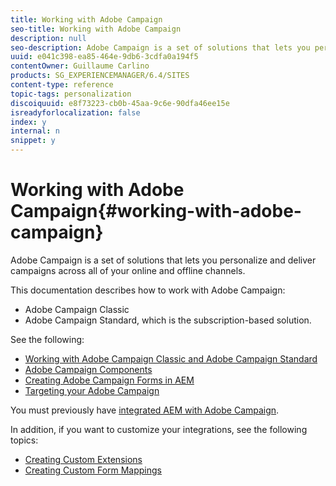 ```yaml
---
title: Working with Adobe Campaign
seo-title: Working with Adobe Campaign
description: null
seo-description: Adobe Campaign is a set of solutions that lets you personalize and deliver campaigns across all of your online and offline channels
uuid: e041c398-ea85-464e-9db6-3cdfa0a194f5
contentOwner: Guillaume Carlino
products: SG_EXPERIENCEMANAGER/6.4/SITES
content-type: reference
topic-tags: personalization
discoiquuid: e8f73223-cb0b-45aa-9c6e-90dfa46ee15e
isreadyforlocalization: false
index: y
internal: n
snippet: y
---
```


# Working with Adobe Campaign{#working-with-adobe-campaign}

Adobe Campaign is a set of solutions that lets you personalize and deliver campaigns across all of your online and offline channels.

This documentation describes how to work with Adobe Campaign:

* Adobe Campaign Classic 
* Adobe Campaign Standard, which is the subscription-based solution.

See the following:

* [Working with Adobe Campaign Classic and Adobe Campaign Standard](../../authoring/using/campaign.md)
* [Adobe Campaign Components](../../authoring/using/adobe-campaign-components.md)
* [Creating Adobe Campaign Forms in AEM](../../authoring/using/adobe-campaign-forms.md)
* [Targeting your Adobe Campaign](../../authoring/using/target-adobe-campaign.md)

You must previously have [integrated AEM with Adobe Campaign](../../administering/using/campaign.md).

In addition, if you want to customize your integrations, see the following topics:

* [Creating Custom Extensions](../../developing/using/extending-campaign-extensions.md)
* [Creating Custom Form Mappings](../../developing/using/extending-campaign-form-mapping.md)

